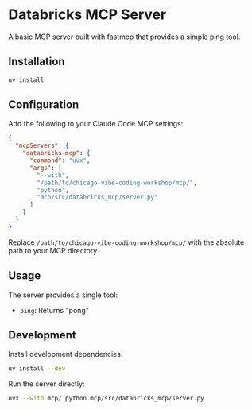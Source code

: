 # Databricks MCP Server

A basic MCP server built with fastmcp that provides a simple ping tool.

## Installation

```bash
uv install
```

## Configuration

Add the following to your Claude Code MCP settings:

```json
{
  "mcpServers": {
    "databricks-mcp": {
      "command": "uvx",
      "args": [
        "--with",
        "/path/to/chicago-vibe-coding-workshop/mcp/",
        "python",
        "mcp/src/databricks_mcp/server.py"
      ]
    }
  }
}
```

Replace `/path/to/chicago-vibe-coding-workshop/mcp/` with the absolute path to your MCP directory.

## Usage

The server provides a single tool:
- `ping`: Returns "pong"

## Development

Install development dependencies:
```bash
uv install --dev
```

Run the server directly:
```bash
uvx --with mcp/ python mcp/src/databricks_mcp/server.py
```
